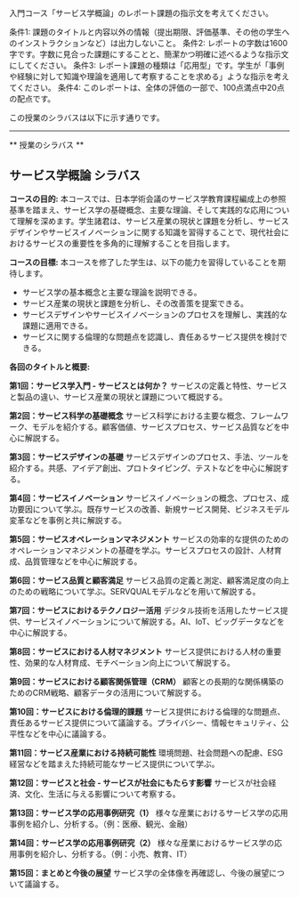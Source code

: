 入門コース「サービス学概論」のレポート課題の指示文を考えてください。

条件1: 課題のタイトルと内容以外の情報（提出期限、評価基準、その他の学生へのインストラクションなど）は出力しないこと。
条件2: レポートの字数は1600字です。字数に見合った課題にすることと、簡潔かつ明確に述べるような指示文にしてください。
条件3: レポート課題の種類は「応用型」です。学生が「事例や経験に対して知識や理論を適用して考察することを求める」ような指示を考えてください。
条件4: このレポートは、全体の評価の一部で、100点満点中20点の配点です。

この授業のシラバスは以下に示す通りです。

---------------------------------------
** 授業のシラバス **
## サービス学概論 シラバス

**コースの目的:** 本コースでは、日本学術会議のサービス学教育課程編成上の参照基準を踏まえ、サービス学の基礎概念、主要な理論、そして実践的な応用について理解を深めます。学生諸君は、サービス産業の現状と課題を分析し、サービスデザインやサービスイノベーションに関する知識を習得することで、現代社会におけるサービスの重要性を多角的に理解することを目指します。

**コースの目標:**  本コースを修了した学生は、以下の能力を習得していることを期待します。
* サービス学の基本概念と主要な理論を説明できる。
* サービス産業の現状と課題を分析し、その改善策を提案できる。
* サービスデザインやサービスイノベーションのプロセスを理解し、実践的な課題に適用できる。
* サービスに関する倫理的な問題点を認識し、責任あるサービス提供を検討できる。


**各回のタイトルと概要:**

**第1回：サービス学入門 - サービスとは何か？**
サービスの定義と特性、サービスと製品の違い、サービス産業の現状と課題について概説する。

**第2回：サービス科学の基礎概念**
サービス科学における主要な概念、フレームワーク、モデルを紹介する。顧客価値、サービスプロセス、サービス品質などを中心に解説する。

**第3回：サービスデザインの基礎**
サービスデザインのプロセス、手法、ツールを紹介する。共感、アイデア創出、プロトタイピング、テストなどを中心に解説する。

**第4回：サービスイノベーション**
サービスイノベーションの概念、プロセス、成功要因について学ぶ。既存サービスの改善、新規サービス開発、ビジネスモデル変革などを事例と共に解説する。

**第5回：サービスオペレーションマネジメント**
サービスの効率的な提供のためのオペレーションマネジメントの基礎を学ぶ。サービスプロセスの設計、人材育成、品質管理などを中心に解説する。

**第6回：サービス品質と顧客満足**
サービス品質の定義と測定、顧客満足度の向上のための戦略について学ぶ。SERVQUALモデルなどを用いて解説する。

**第7回：サービスにおけるテクノロジー活用**
デジタル技術を活用したサービス提供、サービスイノベーションについて解説する。AI、IoT、ビッグデータなどを中心に解説する。

**第8回：サービスにおける人材マネジメント**
サービス提供における人材の重要性、効果的な人材育成、モチベーション向上について解説する。

**第9回：サービスにおける顧客関係管理（CRM）**
顧客との長期的な関係構築のためのCRM戦略、顧客データの活用について解説する。

**第10回：サービスにおける倫理的課題**
サービス提供における倫理的な問題点、責任あるサービス提供について議論する。プライバシー、情報セキュリティ、公平性などを中心に議論する。

**第11回：サービス産業における持続可能性**
環境問題、社会問題への配慮、ESG経営などを踏まえた持続可能なサービス提供について学ぶ。

**第12回：サービスと社会 - サービスが社会にもたらす影響**
サービスが社会経済、文化、生活に与える影響について考察する。

**第13回：サービス学の応用事例研究（1）**
様々な産業におけるサービス学の応用事例を紹介し、分析する。（例：医療、観光、金融）

**第14回：サービス学の応用事例研究（2）**
様々な産業におけるサービス学の応用事例を紹介し、分析する。（例：小売、教育、IT）

**第15回：まとめと今後の展望**
サービス学の全体像を再確認し、今後の展望について議論する。


